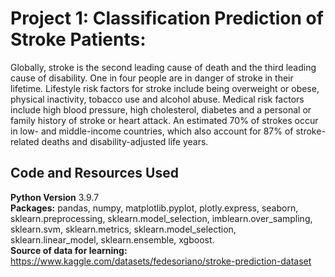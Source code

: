 # Project 1: Classification Prediction of Stroke Patients:
Globally, stroke is the second leading cause of death and the third leading cause of disability. One in four people are in danger of stroke in their lifetime. Lifestyle risk factors for stroke include being overweight or obese, physical inactivity, tobacco use and alcohol abuse. Medical risk factors include high blood pressure, high cholesterol, diabetes and a personal or family history of stroke or heart attack. An estimated 70% of strokes occur in low- and middle-income countries, which also account for 87% of stroke-related deaths and disability-adjusted life years.

## Code and Resources Used
**Python Version** 3.9.7
<br>
**Packages:** pandas, numpy, matplotlib.pyplot, plotly.express, seaborn, sklearn.preprocessing, sklearn.model_selection, imblearn.over_sampling, sklearn.svm, sklearn.metrics, sklearn.model_selection, sklearn.linear_model, sklearn.ensemble, xgboost.
<br>
**Source of data for learning:** https://www.kaggle.com/datasets/fedesoriano/stroke-prediction-dataset
<br>



[^1]: This is the footnote.
